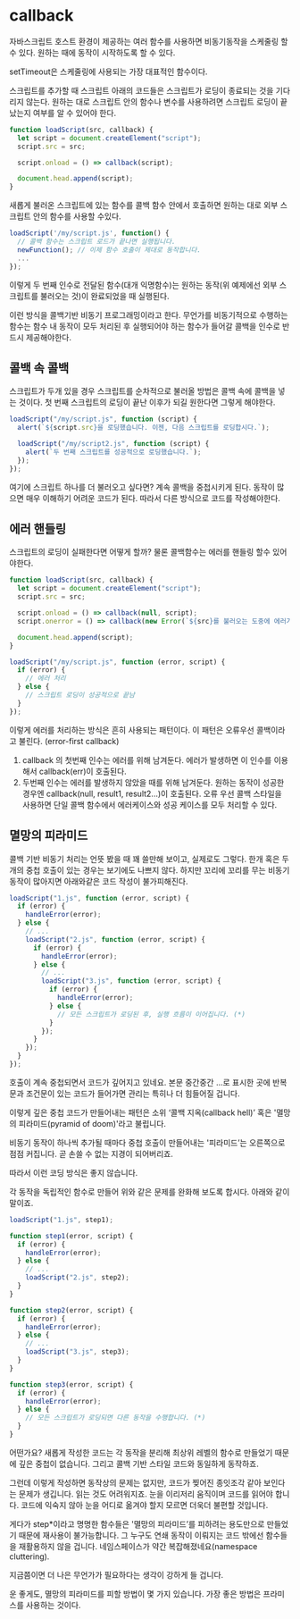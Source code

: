 # callback

자바스크립트 호스트 환경이 제공하는 여러 함수를 사용하면 비동기동작을 스케줄링 할 수 있다. 원하는 때에 동작이 시작하도록 할 수 있다.

setTimeout은 스케줄링에 사용되는 가장 대표적인 함수이다.

스크립트를 추가할 때 스크립트 아래의 코드들은 스크립트가 로딩이 종료되는 것을 기다리지 않는다.
원하는 대로 스크립트 안의 함수나 변수를 사용하려면 스크립트 로딩이 끝났는지 여부를 알 수 있어야 한다.

```js
function loadScript(src, callback) {
  let script = document.createElement("script");
  script.src = src;

  script.onload = () => callback(script);

  document.head.append(script);
}
```

새롭게 불러온 스크립트에 있는 함수를 콜백 함수 안에서 호출하면 원하는 대로 외부 스크립트 안의 함수를 사용할 수있다.

```js
loadScript('/my/script.js', function() {
  // 콜백 함수는 스크립트 로드가 끝나면 실행됩니다.
  newFunction(); // 이제 함수 호출이 제대로 동작합니다.
  ...
});
```

이렇게 두 번째 인수로 전달된 함수(대개 익명함수)는 원하는 동작(위 예제에선 외부 스크립트를 불러오는 것)이 완료되었을 때 실행된다.

이런 방식을 콜백기반 비동기 프로그래밍이라고 한다. 무언가를 비동기적으로 수행하는 함수는 함수 내 동작이 모두 처리된 후 실행되어야 하는 함수가 들어갈 콜백을 인수로 반드시 제공해야한다.

## 콜백 속 콜백

스크립트가 두개 있을 경우 스크립트를 순차적으로 불러올 방법은 콜백 속에 콜백을 넣는 것이다. 첫 번째 스크립트의 로딩이 끝난 이후가 되길 원한다면 그렇게 해야한다.

```javascript
loadScript("/my/script.js", function (script) {
  alert(`${script.src}을 로딩했습니다. 이젠, 다음 스크립트를 로딩합시다.`);

  loadScript("/my/script2.js", function (script) {
    alert(`두 번째 스크립트를 성공적으로 로딩했습니다.`);
  });
});
```

여기에 스크립트 하나를 더 불러오고 싶다면? 계속 콜백을 중첩시키게 된다. 동작이 많으면 매우 이해하기 어려운 코드가 된다. 따라서 다른 방식으로 코드를 작성해야한다.

## 에러 핸들링

스크립트의 로딩이 실패한다면 어떻게 할까? 물론 콜백함수는 에러를 핸들링 할수 있어야한다.

```js
function loadScript(src, callback) {
  let script = document.createElement("script");
  script.src = src;

  script.onload = () => callback(null, script);
  script.onerror = () => callback(new Error(`${src}를 불러오는 도중에 에러가 발생했습니다.`));

  document.head.append(script);
}
```

```js
loadScript("/my/script.js", function (error, script) {
  if (error) {
    // 에러 처리
  } else {
    // 스크립트 로딩이 성공적으로 끝남
  }
});
```

이렇게 에러를 처리하는 방식은 흔히 사용되는 패턴이다. 이 패턴은 오류우선 콜백이라고 불린다. (error-first callback)

1. callback 의 첫번째 인수는 에러를 위해 남겨둔다. 에러가 발생하면 이 인수를 이용해서 callback(err)이 호출된다.
2. 두번째 인수는 에러를 발생하지 않았을 때를 위해 남겨둔다. 원하는 동작이 성공한 경우엔 callback(null, result1, result2...)이 호출된다.
   오류 우선 콜백 스타일을 사용하면 단일 콜백 함수에서 에러케이스와 성공 케이스를 모두 처리할 수 있다.

## 멸망의 피라미드

콜백 기반 비동기 처리는 언뜻 봤을 때 꽤 쓸만해 보이고, 실제로도 그렇다. 한개 혹은 두개의 중첩 호출이 있는 경우는 보기에도 나쁘지 않다.
하지만 꼬리에 꼬리를 무는 비동기 동작이 많아지면 아래와같은 코드 작성이 불가피해진다.

```js
loadScript("1.js", function (error, script) {
  if (error) {
    handleError(error);
  } else {
    // ...
    loadScript("2.js", function (error, script) {
      if (error) {
        handleError(error);
      } else {
        // ...
        loadScript("3.js", function (error, script) {
          if (error) {
            handleError(error);
          } else {
            // 모든 스크립트가 로딩된 후, 실행 흐름이 이어집니다. (*)
          }
        });
      }
    });
  }
});
```

호출이 계속 중첩되면서 코드가 깊어지고 있네요. 본문 중간중간 ...로 표시한 곳에 반복문과 조건문이 있는 코드가 들어가면 관리는 특히나 더 힘들어질 겁니다.

이렇게 깊은 중첩 코드가 만들어내는 패턴은 소위 ‘콜백 지옥(callback hell)’ 혹은 '멸망의 피라미드(pyramid of doom)'라고 불립니다.

비동기 동작이 하나씩 추가될 때마다 중첩 호출이 만들어내는 '피라미드’는 오른쪽으로 점점 커집니다. 곧 손쓸 수 없는 지경이 되어버리죠.

따라서 이런 코딩 방식은 좋지 않습니다.

각 동작을 독립적인 함수로 만들어 위와 같은 문제를 완화해 보도록 합시다. 아래와 같이 말이죠.

```js
loadScript("1.js", step1);

function step1(error, script) {
  if (error) {
    handleError(error);
  } else {
    // ...
    loadScript("2.js", step2);
  }
}

function step2(error, script) {
  if (error) {
    handleError(error);
  } else {
    // ...
    loadScript("3.js", step3);
  }
}

function step3(error, script) {
  if (error) {
    handleError(error);
  } else {
    // 모든 스크립트가 로딩되면 다른 동작을 수행합니다. (*)
  }
}
```

어떤가요? 새롭게 작성한 코드는 각 동작을 분리해 최상위 레벨의 함수로 만들었기 때문에 깊은 중첩이 없습니다. 그리고 콜백 기반 스타일 코드와 동일하게 동작하죠.

그런데 이렇게 작성하면 동작상의 문제는 없지만, 코드가 찢어진 종잇조각 같아 보인다는 문제가 생깁니다. 읽는 것도 어려워지죠. 눈을 이리저리 움직이며 코드를 읽어야 합니다. 코드에 익숙지 않아 눈을 어디로 옮겨야 할지 모르면 더욱더 불편할 것입니다.

게다가 step\*이라고 명명한 함수들은 '멸망의 피라미드’를 피하려는 용도만으로 만들었기 때문에 재사용이 불가능합니다. 그 누구도 연쇄 동작이 이뤄지는 코드 밖에선 함수들을 재활용하지 않을 겁니다. 네임스페이스가 약간 복잡해졌네요(namespace cluttering).

지금쯤이면 더 나은 무언가가 필요하다는 생각이 강하게 들 겁니다.

운 좋게도, 멸망의 피라미드를 피할 방법이 몇 가지 있습니다. 가장 좋은 방법은 프라미스를 사용하는 것이다.
